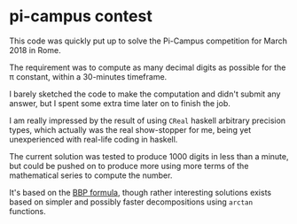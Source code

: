 # pi-campus contest

This code was quickly put up to solve the Pi-Campus competition for March 2018 in Rome.

The requirement was to compute as many decimal digits as possible for the π constant, within a 30-minutes timeframe.

I barely sketched the code to make the computation and didn't submit any answer, but I spent some extra time later on to finish the job.

I am really impressed by the result of using `CReal` haskell arbitrary precision types, which actually was the real show-stopper for me, being 
yet unexperienced with real-life coding in haskell.

The current solution was tested to produce 1000 digits in less than a minute, but could be pushed on to produce more using more terms of the 
mathematical series to compute the number.

It's based on the [BBP formula](https://en.wikipedia.org/wiki/Bailey%E2%80%93Borwein%E2%80%93Plouffe_formula), though rather interesting solutions 
exists based on simpler and possibly faster decompositions using `arctan` functions.